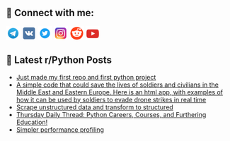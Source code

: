 ## 🔎 Connect with me:
[<img src="https://github.com/bullbesh/bullbesh/blob/main/images/Telegram.png" width="32" height="32" />](https://t.me/bullbesh)
[<img src="https://github.com/bullbesh/bullbesh/blob/main/images/VK.png" width="32" height="32" />](https://vk.com/bullbesh)
[<img src="https://github.com/bullbesh/bullbesh/blob/main/images/Twitter.png" width="32" height="32" />](https://twitter.com/bullbesh1)
[<img src="https://github.com/bullbesh/bullbesh/blob/main/images/Instagram.png" width="32" height="32" />](https://www.instagram.com/bullbesh)
[<img src="https://github.com/bullbesh/bullbesh/blob/main/images/Reddit.png" width="32" height="32" />](https://www.reddit.com/user/bullbesh)
[<img src="https://github.com/bullbesh/bullbesh/blob/main/images/YouTube.png" width="32" height="32" />](https://www.youtube.com/channel/UCtfjRs6uzgq5mfm8S06WTcg)

## 📕 Latest r/Python Posts
<!-- BLOG-POST-LIST:START -->
- [Just made my first repo and first python project](https://www.reddit.com/r/Python/comments/175xg6j/just_made_my_first_repo_and_first_python_project/)
- [A simple code that could save the lives of soldiers and civilians in the Middle East and Eastern Europe. Here is an html app, with examples of how it can be used by soldiers to evade drone strikes in real time](https://www.reddit.com/r/Python/comments/175wdnv/a_simple_code_that_could_save_the_lives_of/)
- [Scrape unstructured data and transform to structured](https://www.reddit.com/r/Python/comments/175w2n7/scrape_unstructured_data_and_transform_to/)
- [Thursday Daily Thread: Python Careers, Courses, and Furthering Education!](https://www.reddit.com/r/Python/comments/175sxi7/thursday_daily_thread_python_careers_courses_and/)
- [Simpler performance profiling](https://www.reddit.com/r/Python/comments/175p833/simpler_performance_profiling/)
<!-- BLOG-POST-LIST:END -->
